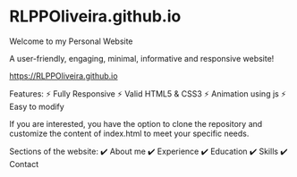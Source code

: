 # RLPPOliveira.github.io
Welcome to my Personal Website 

A user-friendly, engaging, minimal, informative and responsive website!

https://RLPPOliveira.github.io


Features:
⚡️ Fully Responsive
⚡️ Valid HTML5 & CSS3
⚡️ Animation using js
⚡️ Easy to modify


If you are interested, you have the option to clone the repository and customize the content of index.html to meet your specific needs.

Sections of the website:
✔️ About me
✔️ Experience
✔️ Education
✔️ Skills
✔️ Contact 

